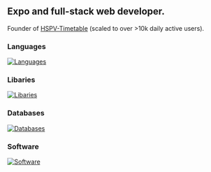 ## Expo and full-stack web developer.

Founder of [HSPV-Timetable](https://hspv-timetable.de) (scaled to over >10k daily active users).

### Languages 
[![Languages](https://skillicons.dev/icons?i=ts,python,java,nodejs,js,html,css)](https://skillicons.dev)
### Libaries 
[![Libaries](https://skillicons.dev/icons?i=react,tailwind,nextjs,electron,flask)](https://skillicons.dev)
### Databases 
[![Databases](https://skillicons.dev/icons?i=mongodb,mysql,sqlite)](https://skillicons.dev)
### Software 
[![Software](https://skillicons.dev/icons?i=discord,eclipse,github,vscode)](https://skillicons.dev)

